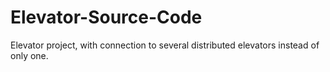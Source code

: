 # Elevator-Source-Code
Elevator project, with connection to several distributed elevators instead of only one.
